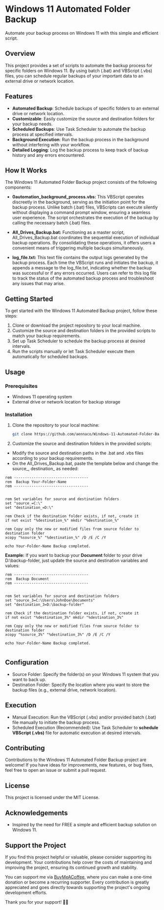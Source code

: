 # Windows 11 Automated Folder Backup

Automate your backup process on Windows 11 with this simple and efficient script.

## Overview

This project provides a set of scripts to automate the backup process for specific folders on Windows 11. By using batch (.bat) and VBScript (.vbs) files, you can schedule regular backups of your important data to an external drive or network location.

## Features

- **Automated Backup**: Schedule backups of specific folders to an external drive or network location.
- **Customizable**: Easily customize the source and destination folders for your backup needs.
- **Scheduled Backups**: Use Task Scheduler to automate the backup process at specified intervals.
- **Background Execution**: Run the backup process in the background without interfering with your workflow.
- **Detailed Logging**: Log the backup process to keep track of backup history and any errors encountered.

## How It Works

The Windows 11 Automated Folder Backup project consists of the following components:

- **0automation_background_process.vbs:** This VBScript operates discreetly in the background, serving as the initiation point for the backup process. Unlike batch (.bat) files, VBScripts can execute silently without displaying a command prompt window, ensuring a seamless user experience. The script orchestrates the execution of the backup by calling the necessary batch (.bat) files.

- **All_Drives_Backup.bat:** Functioning as a master script, All_Drives_Backup.bat coordinates the sequential execution of individual backup operations. By consolidating these operations, it offers users a convenient means of triggering multiple backups simultaneously.

- **log_file.txt:** This text file contains the output logs generated by the backup process. Each time the VBScript runs and initiates the backup, it appends a message to the log_file.txt, indicating whether the backup was successful or if any errors occurred. Users can refer to this log file to track the status of the automated backup process and troubleshoot any issues that may arise.

## Getting Started

To get started with the Windows 11 Automated Backup project, follow these steps:

1. Clone or download the project repository to your local machine.
2. Customize the source and destination folders in the provided scripts to match your backup requirements.
3. Set up Task Scheduler to schedule the backup process at desired intervals.
4. Run the scripts manually or let Task Scheduler execute them automatically for scheduled backups.

## Usage

### Prerequisites

- Windows 11 operating system
- External drive or network location for backup storage

### Installation

1. Clone the repository to your local machine:

   ```bash
   git clone https://github.com/aennaco/Windows-11-Automated-Folder-Backup
   ```

2. Customize the source and destination folders in the provided scripts:
- Modify the source and destination paths in the .bat and .vbs files according to your backup requirements.
- On the All_Drives_Backup.bat, paste the template below and change the source_, destination_ as needed: 
```
rem ---------------------------------- 
rem  Backup Your-Folder-Name
rem ---------------------------------- 


rem Set variables for source and destination folders
set "source_=C:\"
set "destination_=D:\"

rem Check if the destination folder exists, if not, create it
if not exist "%destination_%" mkdir "%destination_%"

rem Copy only the new or modified files from source folder to destination folder
xcopy "%source_%" "%destination_%" /D /E /C /Y

echo Your-Folder-Name Backup completed.

```

**Example:** If you want to backup your **Document** folder to your drive D:\backup-folder, just update the source and destination variables and values:

```
rem ---------------------------------- 
rem  Backup Document
rem ---------------------------------- 


rem Set variables for source and destination folders
set "source_3=C:\Users\JohnDoe\Documents"
set "destination_3=D:\backup-folder"

rem Check if the destination folder exists, if not, create it
if not exist "%destination_3%" mkdir "%destination_3%"

rem Copy only the new or modified files from source folder to destination folder
xcopy "%source_3%" "%destination_3%" /D /E /C /Y

echo Your-Folder-Name Backup completed.


```


## Configuration
- Source Folder: Specify the folder(s) on your Windows 11 system that you want to back up.
- Destination Folder: Specify the location where you want to store the backup files (e.g., external drive, network location).

## Execution
- Manual Execution: Run the VBScript (.vbs) and/or provided batch (.bat) file manually to initiate the backup process.
- Scheduled Execution (Recommended): Use Task Scheduler to **schedule VBScript (.vbs)** file for automatic execution at desired intervals.

 
## Contributing
Contributions to the Windows 11 Automated Folder Backup project are welcome! If you have ideas for improvements, new features, or bug fixes, feel free to open an issue or submit a pull request.

## License
This project is licensed under the MIT License.

## Acknowledgements
- Inspired by the need for FREE a simple and efficient backup solution on Windows 11. 

## Support the Project

If you find this project helpful or valuable, please consider supporting its development. Your contributions help cover the costs of maintaining and improving the project, ensuring its continued growth and stability.

You can support me via [BuyMeACoffee](https://www.buymeacoffee.com/aennaco), where you can make a one-time donation or become a recurring supporter. Every contribution is greatly appreciated and goes directly towards supporting the project's ongoing development efforts.

Thank you for your support! 🙏🚀


